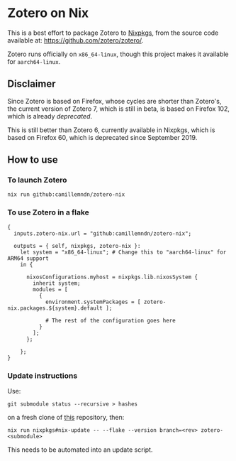 # Zotero on Nix

This is a best effort to package Zotero to [Nixpkgs](https://github.com/NixOS/nixpkgs/), from the source code available at: https://github.com/zotero/zotero/.

Zotero runs officially on ```x86_64-linux```, though this project makes it available for ```aarch64-linux```.

## Disclaimer

Since Zotero is based on Firefox, whose cycles are shorter than Zotero's, the current version of Zotero 7, which is still in beta, is based on Firefox 102, which is already *deprecated*.

This is still better than Zotero 6, currently available in Nixpkgs, which is based on Firefox 60, which is deprecated since September 2019.

## How to use

### To launch Zotero

```
nix run github:camillemndn/zotero-nix
```

### To use Zotero in a flake

```
{
  inputs.zotero-nix.url = "github:camillemndn/zotero-nix";

  outputs = { self, nixpkgs, zotero-nix }:
    let system = "x86_64-linux"; # Change this to "aarch64-linux" for ARM64 support
    in {

      nixosConfigurations.myhost = nixpkgs.lib.nixosSystem {
        inherit system;
        modules = [
          {
            environment.systemPackages = [ zotero-nix.packages.${system}.default ];

            # The rest of the configuration goes here
          }
        ];
      };

    };
}
```

### Update instructions

Use:
```
git submodule status --recursive > hashes
```
on a fresh clone of [this](https://github.com/zotero/zotero) repository, then:
```
nix run nixpkgs#nix-update -- --flake --version branch=<rev> zotero-<submodule>
```

This needs to be automated into an update script.
